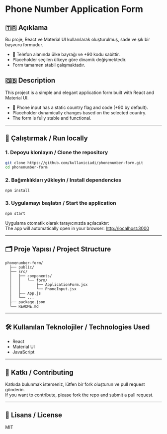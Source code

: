# Phone Number Application Form

## 🇹🇷 Açıklama
Bu proje, React ve Material UI kullanılarak oluşturulmuş, sade ve şık bir başvuru formudur.  
- 📱 Telefon alanında ülke bayrağı ve +90 kodu sabittir.
- Placeholder seçilen ülkeye göre dinamik değişmektedir.
- Form tamamen stabil çalışmaktadır.

## 🇬🇧 Description
This project is a simple and elegant application form built with React and Material UI.  
- 📱 Phone input has a static country flag and code (+90 by default).
- Placeholder dynamically changes based on the selected country.
- The form is fully stable and functional.

---

## 🚀 Çalıştırmak / Run locally

### 1. Depoyu klonlayın / Clone the repository

```bash
git clone https://github.com/kullaniciadi/phonenumber-form.git
cd phonenumber-form
```

### 2. Bağımlılıkları yükleyin / Install dependencies

```bash
npm install
```

### 3. Uygulamayı başlatın / Start the application

```bash
npm start
```

Uygulama otomatik olarak tarayıcınızda açılacaktır:  
The app will automatically open in your browser: [http://localhost:3000](http://localhost:3000)

---

## 🗂️ Proje Yapısı / Project Structure

```
phonenumber-form/
  ├── public/
  ├── src/
  │   ├── components/
  │   │   └── form/
  │   │       ├── ApplicationForm.jsx
  │   │       └── PhoneInput.jsx
  │   ├── App.js
  │   └── ...
  ├── package.json
  └── README.md
```

---

## 🛠️ Kullanılan Teknolojiler / Technologies Used

- React
- Material UI
- JavaScript

---

## 🤝 Katkı / Contributing

Katkıda bulunmak isterseniz, lütfen bir fork oluşturun ve pull request gönderin.  
If you want to contribute, please fork the repo and submit a pull request.

---

## 📄 Lisans / License

MIT
